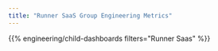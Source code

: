 ```yaml
---
title: "Runner SaaS Group Engineering Metrics"
---
```


{{% engineering/child-dashboards filters="Runner Saas" %}}

